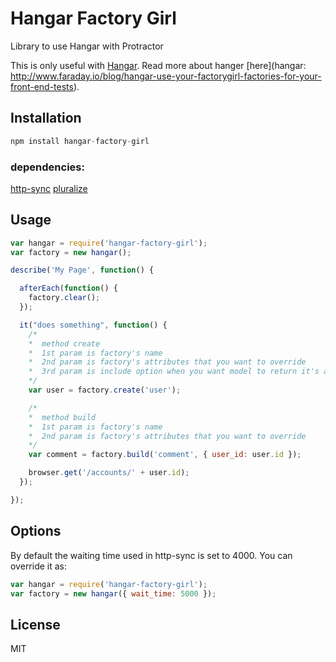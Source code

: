 # Hangar Factory Girl

Library to use Hangar with Protractor

This is only useful with [Hangar](https://github.com/faradayio/hangar).
Read more about hanger [here](hangar: http://www.faraday.io/blog/hangar-use-your-factorygirl-factories-for-your-front-end-tests).

## Installation

```javascript
npm install hangar-factory-girl
```

### dependencies:

[http-sync](https://github.com/dhruvbird/http-sync)
[pluralize](https://github.com/blakeembrey/pluralize)

## Usage

```javascript
var hangar = require('hangar-factory-girl');
var factory = new hangar();

describe('My Page', function() {

  afterEach(function() {
    factory.clear();
  });

  it("does something", function() {
    /* 
    *  method create
    *  1st param is factory's name
    *  2nd param is factory's attributes that you want to override
    *  3rd param is include option when you want model to return it's association
    */
    var user = factory.create('user');

    /* 
    *  method build
    *  1st param is factory's name
    *  2nd param is factory's attributes that you want to override
    */
    var comment = factory.build('comment', { user_id: user.id });

    browser.get('/accounts/' + user.id);
  });

});
```
## Options

By default the waiting time used in http-sync is set to 4000. You can override it as:

```javascript
var hangar = require('hangar-factory-girl');
var factory = new hangar({ wait_time: 5000 });
```

## License

MIT
